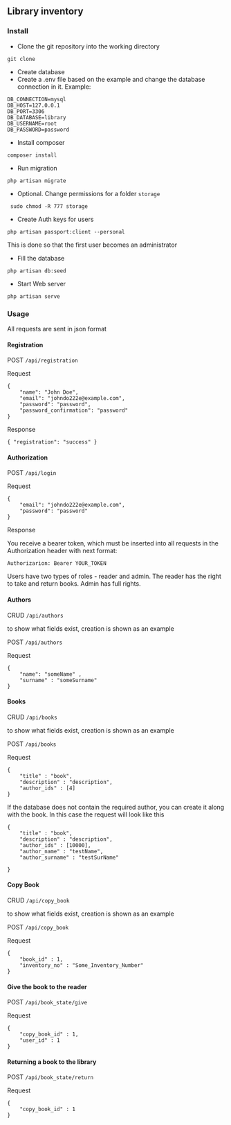 ## Library inventory

### Install

- Clone the git repository into the working directory

``` git clone ```

- Create database
- Create a .env file based on the example and change the database connection in it. Example:
```
DB_CONNECTION=mysql
DB_HOST=127.0.0.1
DB_PORT=3306
DB_DATABASE=library
DB_USERNAME=root
DB_PASSWORD=password
```

- Install composer

``` composer install ```

- Run migration

``` php artisan migrate ```

- Optional. Change permissions for a folder `storage`

```  sudo chmod -R 777 storage ```

- Create Auth keys for users

``` php artisan passport:client --personal ```

This is done so that the first user becomes an administrator

- Fill the database

``` php artisan db:seed ```


- Start Web server

``` php artisan serve ```

### Usage

All requests are sent in json format

#### Registration

POST ```/api/registration```

Request

```
{
    "name": "John Doe",
    "email": "johndo222e@example.com",
    "password": "password",
    "password_confirmation": "password"
}
```

Response

```
{ "registration": "success" }
```

#### Authorization

POST ```/api/login```

Request

```
{ 
    "email": "johndo222e@example.com",
    "password": "password"
} 
```

Response

You receive a bearer token, which must be inserted into all requests in the Authorization header with next format:

``` Authorizarion: Bearer YOUR_TOKEN ```

Users have two types of roles - reader and admin. The reader has the right to take and return books. Admin has full rights.

#### Authors

CRUD ```/api/authors```

to show what fields exist, creation is shown as an example

POST ```/api/authors```

Request

```
{
    "name": "someName" ,
    "surname" : "someSurname"
}
```

#### Books

CRUD ```/api/books```

to show what fields exist, creation is shown as an example

POST ```/api/books```

Request

```
{
    "title" : "book",
    "description" : "description",
    "author_ids" : [4]
}
```
If the database does not contain the required author, you can create it along with the book. In this case the request will look like this

```
{
    "title" : "book",
    "description" : "description",
    "author_ids" : [10000],
    "author_name" : "testName",
    "author_surname" : "testSurName"

}
```

#### Copy Book

CRUD ```/api/copy_book```

to show what fields exist, creation is shown as an example

POST ```/api/copy_book```

Request

```
{
    "book_id" : 1, 
    "inventory_no" : "Some_Inventory_Number"
}
```

#### Give the book to the reader

POST ```/api/book_state/give```

Request

```
{
    "copy_book_id" : 1,
    "user_id" : 1
}
```

#### Returning a book to the library

POST ```/api/book_state/return```

Request

```
{
    "copy_book_id" : 1
}
```
